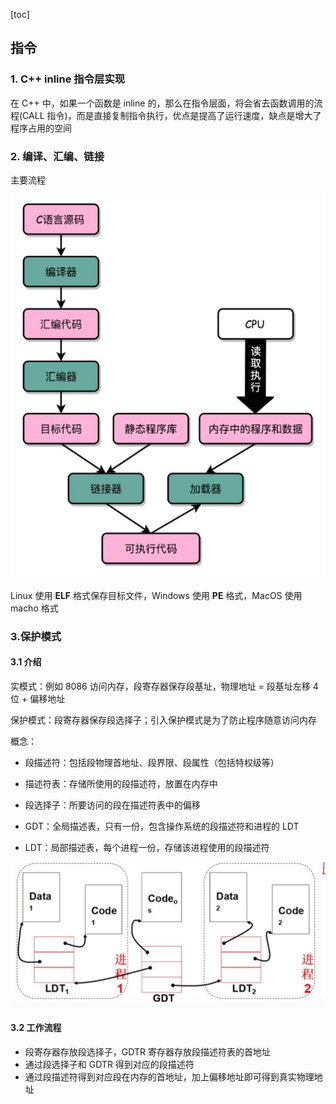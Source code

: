 [toc]

## 指令

### 1. C++ inline 指令层实现

在 C++ 中，如果一个函数是 inline 的，那么在指令层面，将会省去函数调用的流程(CALL 指令)，而是直接复制指令执行，优点是提高了运行速度，缺点是增大了程序占用的空间



### 2. 编译、汇编、链接

主要流程

![](img/代码到机器码的流程.jpg)

Linux 使用 **ELF** 格式保存目标文件，Windows 使用 **PE** 格式，MacOS 使用 macho 格式 



### 3.保护模式

#### 3.1 介绍

实模式：例如 8086 访问内存，段寄存器保存段基址，物理地址 = 段基址左移 4 位 + 偏移地址

保护模式：段寄存器保存段选择子；引入保护模式是为了防止程序随意访问内存

概念：

- 段描述符：包括段物理首地址、段界限、段属性（包括特权级等）
- 描述符表：存储所使用的段描述符，放置在内存中

- 段选择子：所要访问的段在描述符表中的偏移
- GDT：全局描述表，只有一份，包含操作系统的段描述符和进程的 LDT
- LDT：局部描述表，每个进程一份，存储该进程使用的段描述符

<img src="img/gdt和ldt.jpg">

#### 3.2 工作流程

- 段寄存器存放段选择子，GDTR 寄存器存放段描述符表的首地址
- 通过段选择子和 GDTR 得到对应的段描述符
- 通过段描述符得到对应段在内存的首地址，加上偏移地址即可得到真实物理地址



